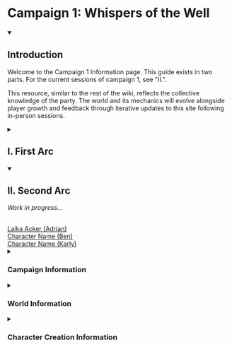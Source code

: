 <!-- wiki-header-section:start -->
# Campaign 1: Whispers of the Well

<details open>
<summary><h2>Introduction</h2></summary>

Welcome to the Campaign 1 Information page. This guide exists in two parts. For the current sessions of campaign 1, see "II.".

This resource, similar to the rest of the wiki, reflects the collective knowledge of the party. The world and its mechanics will evolve alongside player growth and feedback through iterative updates to this site following in-person sessions. 

</details>

<!-- wiki-header-section:end -->

<details>
<summary><h2>I. First Arc</h2></summary>

The First Arc introduced the original "party" of adventurers. Their journey began in [[Scender]] and ended north of [[Goblbrook]] in the [[Jeti Sound]] with Lavinho and Mel splitting off from Laika. 

<br>
<a href="Laika Acker.html">Laika Acker (Adrian)</a>
<br>
<a href="Lavinho Shourn.html">Lavinhho Shourn (Ben)</a>
<br>
<a href="Mellifera.html">Mellifera (Karly)</a>

<details closed>
<summary><h3>Campaign Information</h3></summary>

The campaign will be called, <a href="Whisper of the Well.html">Whisper of the Well</a>, taking place within the eco/plane of <a href="Toma.html">Toma</a>. Although, as seen with the name of the wiki, the <a href="Scape.html">Scape</a> is the name of the universe. Currently, the significance of the Scape remains undiscovered. For more background information on the world, see <a href="#World Information">World Information</a>.

<details open>
<summary><h3>Unlock System</h3></summary>

The <a href="Unlock System.html">Unlock System</a> slowly introduces new homebrew classes, spells, and races as the party progresses. Once unlocked, these options will be available to all.

</details>

<details open>
<summary><h3>Will</h3></summary>

<a href="Will.html">Will</a>  (**WIL**) represents the intangible reserve of self-determination, mental fortitude, and spiritual vitality that shields a creature's identity from external corruption—especially psychic parasites, fungal hive-minds, and masterful manipulation. It measures how well a being can maintain its own thought patterns, beliefs, knowledge, and loyalties in the face of subtle or forceful mental intrusion. This number will be higher than your other main stats, but that is because it does not reflect rolls, but rather a mental health pool that protects you from permanent belief changes such as mindlessness or ideological subversion. Certain kingdoms have evolved to influence will, as seen with [[Inoculation]].

**Maximum WIL = CON + STR + DEX + WIS + INT + CHA + PB** 

</details>

<details open>
<summary><h3>Merchant System</h3></summary>

The <a href="Merchant System.html">Merchant System</a> encompasses a grouping of belief-based magic frameworks within the Toman Ecoss, including <a href="Source Surge.html">Source Surges</a>, <a href="Discovery Inspiration.html">Discovery Inspiration</a>, and <a href="Sea Level Spell.html">Sea Level Spells</a>. Its purpose is to let characters harness the power of their beliefs, translating them into tangible abilities that enhance both roleplay and narrative immersion.

**Source Surges**:  
- **Passive Surges**: Natural events triggered by overlapping belief spheres, often influenced by powerful entities or religious Orders. Examples include spontaneous growth of roots from a druid's grief, or a fighter feeling sudden renewed vigor.
- **Controlled Surges**: Intentional activations of belief by channeling on personal "Claims"—aspects of a character's faith, virtues, purpose, oaths, and connections.

**Claims**:  
Represent core aspects of a character (Faith, Virtue, Purpose, Oath, Connection). Once all are filled, players can coordinate with the DM to form an avatar of their belief, a manifestation of their ideals given tangible form.

**Restorative Meditation**:  
After using a controlled surge, a character must rest for a week or meditate to restore their abilities. Daily meditative practices speed recovery, each hour of meditation reduces downtime by a day.

**Flow State & Stagnant State**:  
- *Flow State*: A meditative state representing peak alignment of focus. In this state, you gain +1 to any stat but CON. You have advantage on any check with the stat you chose for the duration of flow state.
- *Stagnant State*: A contrasting meditative approach of non-judgement and void. In this state, you gain +1 WIS while in this state. Creatures have advantage to hit you in this state. 

**Discovery Inspiration**:  
Replaces traditional DMG Inspiration. By achieving personal milestones, uncovering truths, or fulfilling goals, players earn dice of varying sizes (D4 to D20). Lesser dice (D4–D12) resemble Bardic Inspiration and must be used quickly, while a D20 represents a major milestone and can be saved between sessions.

**Sea Level Spells**:  
A unique, soul-attuned spell or ability—highly personal and reflective of the character's essence. This is not available at the start of the game.

</details>

<details open>
<summary><h4>Anim and Belief</h3></summary>

[[Anim]] is mana-adjacent resource within the magic system of Toma. It is thought of as existing in three distinct states:

1. Anima (Externalized, or Outputted Anim)
2. Animus (Internalized, or Inputted Anim)
3. [[Belief]] (Untapped State)

Although belief is actually a potential state of Anim, its differences to the other states grant it emphasis and a unique name in arcane fields of study.

<details open>
<summary><h4>Anim Illnesses, Belief Afflicts</h3></summary>

Belief Afflicts or affliction influence and manifest in a creature's perception and consciousness, whereas Anim Illnesses physically effects the creature. However, belief afflicts are special because they are influenced by Will.



<details open>
<summary><h5>Inoculation</h3></summary>

As an example, [[Inoculation]] is a ramping belief affliction that is caused by [[Chantic Spore|Chantic Spores]], which are carried by largest fungal following in the [[Celia]] kingdom. 

</details>


</details>
</details>
</details>

<details closed>
<summary><h3>World Information</h3></summary>

This section highlights key historical periods, locations, belief systems, and metaphysical structures shaping Toma and its inhabitants.

<details open>
<summary><h3>Purpose Taxonomy</h3></summary>

<a href="Purpose Taxonomy.html">Purpose Taxonomy</a> is an ancient classification system that categorizes existence, guiding the understanding of the soul, belief, hierarchies, and power dynamics:

- <a href="Eco.html">Eco</a> (Plane) (Theoretical)  
- <a href="Kingdom.html">Kingdom</a> (Inhabitant)  
- <a href="Phylum.html">Phylum</a> (Ideology)  
- <a href="Class.html">Class</a> (Government)  
- <a href="Order.html">Order</a> (Civilization)  
- <a href="Family.html">Family</a> (Community)  
- <a href="Essa.html">Essa</a> (Soul's Purpose) (Theoretical)

</details>

<details open>
<summary><h3>Toma</h3></summary>
<img src="wiki_images/Jetti Sound.png"><i>An image of the Jetti Sound, a coastal region of Sancta.</i></img>

Toma is the eco, or plane of existence, for this game. Although, I have heard a few popular scientific theories for an "Ecoss" floating around. You will be starting the game in [[Sancta]], Toma's warmer southern continent.
</details>

<details open>
<summary><h3>Kingdoms</h3></summary>

Each kingdom's eco functions are explored further in their respective notes. Listed below are the kingdoms of creation within [[Toma]]:

- [[Nesa]] (Deity)
- [[Automata]] (Construct)
- [[Bluma]] (Plant and Chromista)
- [[Celia]] (Fungi and claims some bacterial roles)
- [[Decara]] (Archaea and Bacteria)
- [[Ferra]] (Animal)
- [[Huma]] (Humanoid)
- [[Monstra]] (Monster)
- [[Natura]] (Elemental)
- [[Spira]] (Spirit) 
- [[Resonant]] (Multiple Kingdoms)

The **Proto** kingdom, also known as Protista, served as the foundation for the evolution of the Bluma and Decara kingdoms.

Kingdoms are distinguished by their eco/planar/empire function, which may influence character creation and the organization of their belief systems. For example, Ferra and Bluma are considered low-minded creatures, whereas others may be classified as middle-minded or high-minded. This distinction refers to purpose taxonomy and will influence character creation through resonance.

Kingdoms may have subkingdoms, which translate to races and subraces, that pinpoint the same empire function but from a different angle. The term "sub" is used to denote populations within a greater kingdom.

</details>

<details open>
<summary><h3>Resonance</h3></summary>

<img src="wiki_images/Shark Goblin.png"><i>Shark Goblin, a Monstra-Ferra (Goblin-Manger Shark) Resonant, also known as a Varmid.</i></a>

**Resonance** refers to the natural evolution of living creatures existing in two or more kingdoms, integrating their traits and functions. Huma populations have coined many names for resonants based on their kingdom composition and characteristics. 

</details>

<details open>
<summary><h3>Historical Understanding</h3></summary>

Toma's timeline is divided into Lines, each concluding with a rotation shift of the <a href="World Gyre.html">World Gyre</a>:

- <a href="Taxotheir Line.html">Taxotheir Line</a>: Studied for its ties to early Huma governance, the remains and artifacts of this time are incredibly sought after by historians. This period of time is only known through this analytical observation, so the narrative is seen through many theories. For example, the roots of Purpose Taxonomy are commonly believed to have survived from this period to the current day, likely originating in a time of scientific and cultural renaissance. Consequently, there are many hypothesis regarding what happened to civilization. For this reason, there is thought to have been a great cataclysm that has since had its signs buried in rewritten history. The prevailing theory in Sol Unita's academic community is that the Taxotheir Line was marked by intense conflict over Hollow Resources. Although popular, there are strong points against this claim, as there are for many topics in the world of Toma.
  
- <a href="Cel Blindbirth Line.html">Cel Blindbirth Line</a>: Nearing the end of this cataclysm, Celia and Primordials quickly began to dominate the overground. Huma populations slowly became the crossfire for a war between these growing kingdoms, forcing Huma societies to reposition underground as the conflicts ramped to heights never observed before. During this time in the subterrain, the Huma population fell steadily, eventually reaching just 4% of the original population before making a recovery in the next line.
  
- <a href="Line from Few.html">Line from Few</a>: Societies slowly began to emerge from their age-long refuge in Endem as Celia's dominance reached its climax come the World Gyre's shift. Societies like the Scepitath (now Sol Unita) and the Branches of Concordia (from Esterik/Esteran Leredith) formed, establishing new balances of faith, trade, and governance. However, it should be known that many other Huma civilizations exist other than the two mentioned here. 

- <a href="Current Line.html">Current Line</a>: We are currently in the 40th year of the Current Line. The most notable event so far has been the expansion of the Airship Pact, a pact made between classes regarding individual demands and expectations of innerplanar travel by airship. This meeting, held in Hypri, hosted powerful speeches to the Chain of Delta, a historically isolated class from the western steppes of Wyldere.

</details>

<details open>
<summary><h3>Scender, Sol Unita, Asceptim, Asath</h3></summary>

<img src="wiki_images/Sol Unita Insignia (PS Final).jpg"><i>Sol Unita Insignia</i></img>


**Eco:** <a href="Toma.html">Toma</a> of <a href="Toman Ecoss.html">Toman Ecoss</a>  <br>
**Kingdom:** <a href="Huma.html">Huma</a>  <br>
**Phylum:** <a href="Asceptim.html">Asceptim</a><br>
**Class:** <a href="Sol Unita.html">Sol Unita</a><br>
**Order:** <a href="Scender">Scender</a><br>


Your journey begins in the capital order of the <a href="Sol Unita.html">Sol Unita</a> <a href="Scender.html">Scender</a>. This government spreads <a href="Asceptim.html">Asceptim</a> across <a href="Toma.html">Toma</a>.

<a href="Asath.html">Asath</a>., the Eye, is a worshipped Nesa, or god, that guides Asceptim and followers. Asath's rise of influence began alongside the <a href="Line from Few">Line from Few</a>, causing the development of the <a href="Rites of Huma.html">Rites of Huma</a>, a series of religious rites contained in <a href="Ester Slate.html">Ester Slates</a>. These rites are governing documents that influence policy and spiritual practices in Sol Unita.

**Example: the Rite of Rule**:  
*"If you do not understand that which you rule, you do not rule anything at all."*

- *Rite of Rule*: Guidance for leaders, channeling ancestral wisdom for just governance. 
<details open>
<summary><h4>Ophelia Necesse</h4></summary>

<img src="wiki_images/Ophelia Necesse.png"><i>Ophelia Necesse</i></a>

Ophelia Necesse, the Fallen Apostle, rules Scender in the current line.

<details open>
<summary><h4> Scender Sneak Peeks<h4></summary>
<img src="wiki_images/Scender (Viv's Market).png"><i>Viv's Market</i></a>
<img src="wiki_images/Scender (Boy and Mother 1).png"><i>Boy and Mother</i></a>
<img src="wiki_images/Scender (Preacher's Vassal).png"><i>Preacher's Vassal</i></a>
<img src="wiki_images/Scender (Tugaloo's Tinder).png"><i>Tugaloo's Tinder</i></a>
<img src="wiki_images/Scender (Quarus Vineyard).png"><i>Quarus Vineyard</i></a>

</details>
</details>

<details open>
<summary><h3>Hollow Resources</h3></summary>

Hollow Resources are vital materials formed from the transformative breakdown of anim-infused organic matter, leaving behind potent substances that are aligned with the belief sphere of the creature involved. These resources fuel technology, spiritual practices, and sometimes, entire economies.

**Examples**:  
- **Photometal**: Stores and imprints beliefs under preferential light exposure.   
- **Primma**: From Celia's decomposition process. Hardens with moisture.  
- **Aprima**: Purer, light-reflective, form of Primma used in most infrastructure, revered in Sol Unita culture.

These resources underlie societal advancements, often causing power struggles. Throughout the game you will learn of more resources than those shown here.

</details>

<details open>
<summary><h3>Concordia and the Branches of Concordia</h3></summary>

<a href="Concordia">Concordia</a> is a continent governed by the <a href="Branches of Concordia">Branches of Concordia</a>, a government formed around hereditary meritocracy, nationalism, and strict cultural values. Emerging from the ashes of the slow fire that was the Esteran Leredith's decline during the previous Taxotheir and Cel Blindbirth Lines, the Branches forged new roots of governance in the values of unity, cultural heritage, and economic growth at the start of the Line from Few.

In the Current Line, two polarized factions, the <a href="Seos Ofshut">Seos Ofshut</a> and the <a href="Leiflan Ofshut">Leiflan Ofshut</a>, shape the political climate of the Branches. Seos push for foreign trade and expansion, while Leiflan favor isolationism and cultural conservation. Resources like Lichen Pearls and Corlin Trees support both economic and spiritual life, with cities like the capital order of Kaina and the military port city of Be'him holding strategic and historical significance on the continent. The Sedl Continental Army, a mobile governing body and militia, occupies the entire continent except the far, icy reaches to the northeast.

The current state of polarization and political turmoil was a result of the years following the War of Conclusions, with the era being remembered in Concordian culture as the "<a href="Driftwood Nightmare">Driftwood Nightmare</a>". This war was between the Scepitath (now Sol Unita) and the Branches of Concordia, started on the 467th year of the Line from Few and lasted 37 years. You will learn more about the following events soon.

</details>
</details>

<details closed>
<summary><h3>Character Creation Information</h3></summary>

Character creation is flexible and player-driven. If you have a unique idea that isn't in the rules or is otherwise homebrew, then let me know and we can probably make it work.

<details open>
<summary><h3>Level</h3></summary>

All characters begin at level 3, though leveling may occur asymmetrically. If you wish for an alternate start due to a unique character concept, let me know.

</details>

<details open>
<summary><h3>Starting Equipment and Wealth</h3></summary>

You start with standard equipment plus 0–180g, reflecting personal background. Converse with the DM for creative builds and to determine gold amounts.

</details>

<details open>
<summary><h3>Stat Allocation and Will</h3></summary>

Use point-buy for balanced power level growth. For guidance:  
!(Point Buy)[https://chicken-dinner.com/5e/5e-point-buy.html]

Additionally, you must add a new stat to your character sheet called **Will**. 

</details>

<details open>
<summary><h3>Claim Boxes</h3></summary>

On your character sheet, there should be five claim boxes to be used by the [[Merchant System]].

</details>

<details open>
<summary><h3>Feats</h3></summary>

All official feats allowed except Lucky. This is subject to change, as I have not gone through every feat.

</details>

<details open>
<summary><h3>Spells</h3></summary>

Most official spells allowed except Astral Projection and Silvery Barbs. Upon leveling, I will make sure the spells work before you play with them.

</details>

<details open>
<summary><h3>Playable Races</h3></summary>

I would list playable races here, but everybody already has their character figured out.

</details>

<details open>
<summary><h3>Classes and Subclasses</h3></summary>

- **Artificer**: Official subclasses  
- **Barbarian**: Official subclasses
- **Bard**: Official subclasses  
- **Cleric**: Official subclasses + <a href="Asceptim (Cleric Domain).html">Asceptim Domain  </a> 
- **Druid**: Official subclasses  
- **Fighter**: Official subclasses  
- **Monk**: Official subclasses + <a href="Way of the Slime (Monk Tradition).html">Way of the Slime </a> 
- **Paladin**: Official subclasses  
- **Ranger**: Official subclasses
- **Rogue**: Official subclasses  
- **Sorcerer**: Official subclasses + <a href="Belief Gambit (Sorcerer Origin).html">Belief Gambit Origin</a>  
- **Warlock**: Official subclasses  
- **Wizard**: Official subclasses

</details>
</details>
</details>
</details>

<details open>
<summary><h2>II. Second Arc</h2></summary>

_Work in progress..._

<br>
<a href="Laika Acker.html">Laika Acker (Adrian)</a>
<br>
<a href="Character2.html">Character Name (Ben)</a>
<br>
<a href="Character3.html">Character Name (Karly)</a>

<details>
<summary><h3>Campaign Information</h3></summary>

_Work in progress..._

</details>

<details>
<summary><h3>World Information</h3></summary>

_Work in progress..._

</details>

<details>
<summary><h3>Character Creation Information</h3></summary>

_Work in progress..._

</details>
</details>